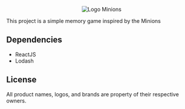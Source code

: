 
<p align="center"><img src="https://www.filippodicostanzo.com/resources/logo-minions.png" alt="Logo Minions"></p>

This project is a simple memory game inspired by the Minions

## Dependencies
- ReactJS
- Lodash

## License
All product names, logos, and brands are property of their respective owners.

